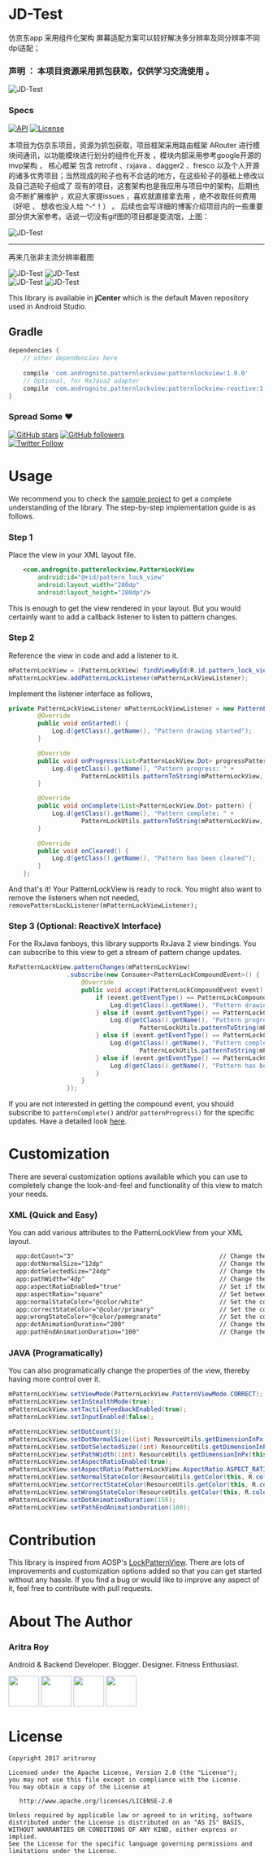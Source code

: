# JD-Test
仿京东app 采用组件化架构 屏幕适配方案可以较好解决多分辨率及同分辨率不同dpi适配；

### 声明 ： 本项目资源采用抓包获取，仅供学习交流使用 。


![JD-Test](https://github.com/liu-xiao-dong/JD-Test/blob/master/screenshot/screen_home.jpg?raw=true)


### Specs
  [![API](https://img.shields.io/badge/API-12%2B-blue.svg?style=flat)](https://img.shields.io/badge/API-12%2B-blue.svg?style=flat) [![License](https://img.shields.io/badge/License-Apache%202.0-blue.svg)](https://opensource.org/licenses/Apache-2.0)


本项目为仿京东项目，资源为抓包获取，项目框架采用路由框架 ARouter 进行模块间通讯，以功能模块进行划分的组件化开发 ，模块内部采用参考google开源的mvp架构 ，
核心框架 包含 retrofit 、rxjava 、dagger2 、fresco 以及个人开源的诸多优秀项目；当然现成的轮子也有不合适的地方，在这些轮子的基础上修改以及自己造轮子组成了
现有的项目，这套架构也是我应用与项目中的架构，后期也会不断扩展维护 ，欢迎大家提issues ，喜欢就直接拿去用 ，绝不收取任何费用（好吧 ， 想收也没人给 ^-^！） 。
后续也会写详细的博客介绍项目内的一些重要部分供大家参考。话说一切没有gif图的项目都是耍流氓，上图：



![JD-Test](https://github.com/liu-xiao-dong/JD-Test/blob/master/screenshot/home1.gif?raw=true) 


***
再来几张非主流分辨率截图

![JD-Test](https://github.com/liu-xiao-dong/JD-Test/blob/master/screenshot/first.png?raw=true) ![JD-Test](https://github.com/liu-xiao-dong/JD-Test/blob/master/screenshot/second.png?raw=true)  
![JD-Test](https://github.com/liu-xiao-dong/JD-Test/blob/master/screenshot/third.png?raw=true) ![JD-Test](https://github.com/liu-xiao-dong/JD-Test/blob/master/screenshot/480x854.png?raw=true) 


This library is available in **jCenter** which is the default Maven repository used in Android Studio.

## Gradle 
```gradle
dependencies {
    // other dependencies here
    
    compile 'com.andrognito.patternlockview:patternlockview:1.0.0'
    // Optional, for RxJava2 adapter
    compile 'com.andrognito.patternlockview:patternlockview-reactive:1.0.0'
}
```

### Spread Some :heart:
[![GitHub stars](https://img.shields.io/github/stars/aritraroy/PatternLockView.svg?style=social&label=Star)](https://github.com/aritraroy) [![GitHub followers](https://img.shields.io/github/followers/aritraroy.svg?style=social&label=Follow)](https://github.com/aritraroy)  
[![Twitter Follow](https://img.shields.io/twitter/follow/aritraroy93.svg?style=social)](https://twitter.com/aritraroy93) 


# Usage
We recommend you to check the [sample project](https://github.com/aritraroy/PatternLockView/blob/master/app/src/main/java/com/andrognito/patternlockdemo/MainActivity.java) to get a complete understanding of the library. The step-by-step implementation guide is as follows.

### Step 1

Place the view in your XML layout file.

```xml
    <com.andrognito.patternlockview.PatternLockView
        android:id="@+id/pattern_lock_view"
        android:layout_width="280dp"
        android:layout_height="280dp"/>
```

This is enough to get the view rendered in your layout. But you would certainly want to add a callback listener to listen to pattern changes.

### Step 2

Reference the view in code and add a listener to it.

```java
mPatternLockView = (PatternLockView) findViewById(R.id.pattern_lock_view);
mPatternLockView.addPatternLockListener(mPatternLockViewListener);
```

Implement the listener interface as follows,

```java
private PatternLockViewListener mPatternLockViewListener = new PatternLockViewListener() {
        @Override
        public void onStarted() {
            Log.d(getClass().getName(), "Pattern drawing started");
        }

        @Override
        public void onProgress(List<PatternLockView.Dot> progressPattern) {
            Log.d(getClass().getName(), "Pattern progress: " +
                    PatternLockUtils.patternToString(mPatternLockView, progressPattern));
        }

        @Override
        public void onComplete(List<PatternLockView.Dot> pattern) {
            Log.d(getClass().getName(), "Pattern complete: " +
                    PatternLockUtils.patternToString(mPatternLockView, pattern));
        }

        @Override
        public void onCleared() {
            Log.d(getClass().getName(), "Pattern has been cleared");
        }
    };
```

And that's it! Your PatternLockView is ready to rock. You might also want to remove the listeners when not needed,         `removePatternLockListener(mPatternLockViewListener);`


### Step 3 (Optional: ReactiveX Interface)

For the RxJava fanboys, this library supports RxJava 2 view bindings. You can subscribe to this view to get a stream of pattern change updates.

```java
RxPatternLockView.patternChanges(mPatternLockView)
                .subscribe(new Consumer<PatternLockCompoundEvent>() {
                    @Override
                    public void accept(PatternLockCompoundEvent event) throws Exception {
                        if (event.getEventType() == PatternLockCompoundEvent.EventType.PATTERN_STARTED) {
                            Log.d(getClass().getName(), "Pattern drawing started");
                        } else if (event.getEventType() == PatternLockCompoundEvent.EventType.PATTERN_PROGRESS) {
                            Log.d(getClass().getName(), "Pattern progress: " +
                                    PatternLockUtils.patternToString(mPatternLockView, event.getPattern()));
                        } else if (event.getEventType() == PatternLockCompoundEvent.EventType.PATTERN_COMPLETE) {
                            Log.d(getClass().getName(), "Pattern complete: " +
                                    PatternLockUtils.patternToString(mPatternLockView, event.getPattern()));
                        } else if (event.getEventType() == PatternLockCompoundEvent.EventType.PATTERN_CLEARED) {
                            Log.d(getClass().getName(), "Pattern has been cleared");
                        }
                    }
                });
```

If you are not interested in getting the compound event, you should subscribe to `patternComplete()` and/or `patternProgress()` for the specific updates. Have a detailed look [here](https://github.com/aritraroy/PatternLockView/blob/master/patternlockview-rxadapter/src/main/java/com/andrognito/rxpatternlockview/RxPatternLockView.java).

# Customization

There are several customization options available which you can use to completely change the look-and-feel and functionality of this view to match your needs.

### XML (Quick and Easy)

You can add various attributes to the PatternLockView from your XML layout.

```xml
  app:dotCount="3"                                        // Change the no.of dots in a row (or column)
  app:dotNormalSize="12dp"                                // Change the size of the dots in normal state
  app:dotSelectedSize="24dp"                              // Change the size of the dots in selected state
  app:pathWidth="4dp"                                     // Change the width of the path
  app:aspectRatioEnabled="true"                           // Set if the view should respect custom aspect ratio
  app:aspectRatio="square"                                // Set between "square", "width_bias", "height_bias"
  app:normalStateColor="@color/white"                     // Set the color of the pattern view in normal state
  app:correctStateColor="@color/primary"                  // Set the color of the pattern view in correct state
  app:wrongStateColor="@color/pomegranate"                // Set the color of the pattern view in error state     
  app:dotAnimationDuration="200"                          // Change the duration of the animating dots
  app:pathEndAnimationDuration="100"                      // Change the duration of the path end animaiton
```

### JAVA (Programatically)

You can also programatically change the properties of the view, thereby having more control over it.

```java
mPatternLockView.setViewMode(PatternLockView.PatternViewMode.CORRECT);       // Set the current viee more 
mPatternLockView.setInStealthMode(true);                                     // Set the pattern in stealth mode (pattern drawing is hidden)
mPatternLockView.setTactileFeedbackEnabled(true);                            // Enables vibration feedback when the pattern is drawn
mPatternLockView.setInputEnabled(false);                                     // Disables any input from the pattern lock view completely

mPatternLockView.setDotCount(3);
mPatternLockView.setDotNormalSize((int) ResourceUtils.getDimensionInPx(this, R.dimen.pattern_lock_dot_size));
mPatternLockView.setDotSelectedSize((int) ResourceUtils.getDimensionInPx(this, R.dimen.pattern_lock_dot_selected_size));
mPatternLockView.setPathWidth((int) ResourceUtils.getDimensionInPx(this, R.dimen.pattern_lock_path_width));
mPatternLockView.setAspectRatioEnabled(true);
mPatternLockView.setAspectRatio(PatternLockView.AspectRatio.ASPECT_RATIO_HEIGHT_BIAS); 
mPatternLockView.setNormalStateColor(ResourceUtils.getColor(this, R.color.white));
mPatternLockView.setCorrectStateColor(ResourceUtils.getColor(this, R.color.primary));
mPatternLockView.setWrongStateColor(ResourceUtils.getColor(this, R.color.pomegranate));
mPatternLockView.setDotAnimationDuration(150);
mPatternLockView.setPathEndAnimationDuration(100);

```

# Contribution

This library is inspired from AOSP's [LockPatternView](https://github.com/android/platform_frameworks_base/blob/master/core/java/com/android/internal/widget/LockPatternView.java). There are lots of improvements and customization options added so that you can get started without any hassle. If you find a bug or would like to improve any aspect of it, feel free to contribute with pull requests.


# About The Author

### Aritra Roy

Android & Backend Developer. Blogger. Designer. Fitness Enthusiast.

<a href="https://play.google.com/store/apps/details?id=com.codexapps.andrognito&hl=en"><img src="https://github.com/aritraroy/social-icons/blob/master/play-store-icon.png?raw=true" width="60"></a> <a href="https://blog.aritraroy.in/"><img src="https://github.com/aritraroy/social-icons/blob/master/medium-icon.png?raw=true" width="60"></a>
<a href="http://stackoverflow.com/users/2858654/aritra-roy"><img src="https://github.com/aritraroy/social-icons/blob/master/stackoverflow-icon.png?raw=true" width="60"></a>
<a href="https://twitter.com/aritraroy93"><img src="https://github.com/aritraroy/social-icons/blob/master/twitter-icon.png?raw=true" width="60"></a>


# License

```
Copyright 2017 aritraroy

Licensed under the Apache License, Version 2.0 (the "License");
you may not use this file except in compliance with the License.
You may obtain a copy of the License at

   http://www.apache.org/licenses/LICENSE-2.0

Unless required by applicable law or agreed to in writing, software
distributed under the License is distributed on an "AS IS" BASIS,
WITHOUT WARRANTIES OR CONDITIONS OF ANY KIND, either express or implied.
See the License for the specific language governing permissions and
limitations under the License.
```